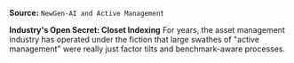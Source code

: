 **Source:** `NewGen-AI and Active Management`

**Industry's Open Secret: Closet Indexing**
For years, the asset management industry has operated under the fiction that large swathes of "active management" were really just factor tilts and benchmark-aware processes.

